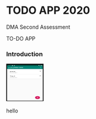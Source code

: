 # TODO APP 2020
DMA Second Assessment
<p>TO-DO APP</p>
<h3>Introduction</h3>
<img src="images/one.jpg" width = "100" height="100">
<p>hello</p>
